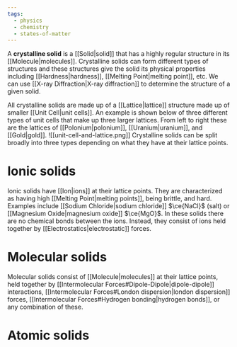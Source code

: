 ```yaml
---
tags:
  - physics
  - chemistry
  - states-of-matter
---
```

A **crystalline solid** is a [[Solid|solid]] that has a highly regular structure in its [[Molecule|molecules]]. Crystalline solids can form different types of structures and these structures give the solid its physical properties including [[Hardness|hardness]], [[Melting Point|melting point]], etc. We can use [[X-ray Diffraction|X-ray diffraction]] to determine the structure of a given solid.

All crystalline solids are made up of a [[Lattice|lattice]] structure made up of smaller [[Unit Cell|unit cells]]. An example is shown below of three different types of unit cells that make up three larger lattices. From left to right these are the lattices of [[Polonium|polonium]], [[Uranium|uranium]], and [[Gold|gold]].
![[unit-cell-and-lattice.png]]
Crystalline solids can be split broadly into three types depending on what they have at their lattice points.
# Ionic solids
Ionic solids have [[Ion|ions]] at their lattice points. They are characterized as having high [[Melting Point|melting points]], being brittle, and hard. Examples include [[Sodium Chloride|sodium chloride]] $\ce{NaCl}$ (salt) or [[Magnesium Oxide|magnesium oxide]] $\ce{MgO}$. In these solids there are no chemical bonds between the ions. Instead, they consist of ions held together by [[Electrostatics|electrostatic]] forces.
# Molecular solids
Molecular solids consist of [[Molecule|molecules]] at their lattice points, held together by [[Intermolecular Forces#Dipole-Dipole|dipole-dipole]] interactions, [[Intermolecular Forces#London dispersion|london dispersion]] forces, [[Intermolecular Forces#Hydrogen bonding|hydrogen bonds]], or any combination of these.
# Atomic solids
